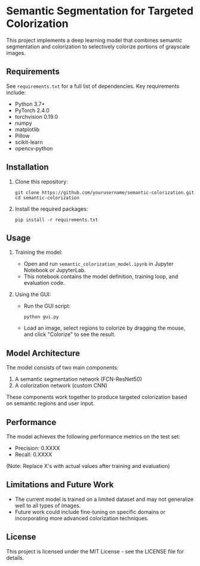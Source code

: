 # Semantic Segmentation for Targeted Colorization

This project implements a deep learning model that combines semantic segmentation and colorization to selectively colorize portions of grayscale images.

## Requirements

See `requirements.txt` for a full list of dependencies. Key requirements include:

- Python 3.7+
- PyTorch 2.4.0
- torchvision 0.19.0
- numpy
- matplotlib
- Pillow
- scikit-learn
- opencv-python

## Installation

1. Clone this repository:
   ```
   git clone https://github.com/yourusername/semantic-colorization.git
   cd semantic-colorization
   ```

2. Install the required packages:
   ```
   pip install -r requirements.txt
   ```

## Usage

1. Training the model:
   - Open and run `semantic_colorization_model.ipynb` in Jupyter Notebook or JupyterLab.
   - This notebook contains the model definition, training loop, and evaluation code.

2. Using the GUI:
   - Run the GUI script:
     ```
     python gui.py
     ```
   - Load an image, select regions to colorize by dragging the mouse, and click "Colorize" to see the result.

## Model Architecture

The model consists of two main components:
1. A semantic segmentation network (FCN-ResNet50)
2. A colorization network (custom CNN)

These components work together to produce targeted colorization based on semantic regions and user input.

## Performance

The model achieves the following performance metrics on the test set:

- Precision: 0.XXXX
- Recall: 0.XXXX

(Note: Replace X's with actual values after training and evaluation)

## Limitations and Future Work

- The current model is trained on a limited dataset and may not generalize well to all types of images.
- Future work could include fine-tuning on specific domains or incorporating more advanced colorization techniques.

## License

This project is licensed under the MIT License - see the LICENSE file for details.
